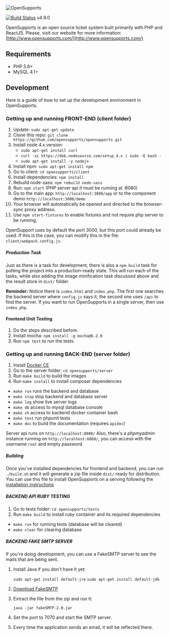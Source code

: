 ![OpenSupports](http://www.opensupports.com/logo.png)

[![Build Status](https://travis-ci.org/opensupports/opensupports.svg?branch=master)](https://travis-ci.org/opensupports/opensupports) v4.9.0

OpenSupports is an open source ticket system built primarily with PHP and ReactJS.
Please, visit our website for more information: [http://www.opensupports.com/](http://www.opensupports.com/)

## Requirements
* PHP 5.6+
* MySQL 4.1+

## Development
Here is a guide of how to set up the development environment in OpenSupports.

### Getting up and running FRONT-END (client folder)
1. Update: `sudo apt-get update`
2. Clone this repo: `git clone https://github.com/opensupports/opensupports.git`
3. Install node 4.x version:
    - `sudo apt-get install curl`
    - `curl -sL https://deb.nodesource.com/setup_4.x | sudo -E bash -`
    - `sudo apt-get install -y nodejs`
4. Install npm: `sudo apt-get install npm`
5. Go to client: `cd opensupports/client`
6. Install dependencies: `npm install`
7. Rebuild node-sass: `npm rebuild node-sass`
8. Run: `npm start` (PHP server api it must be running at :8080)
10. Go to the main app: `http://localhost:3000/app` or to the component demo `http://localhost:3000/demo`
11. Your browser will automatically be opened and directed to the browser-sync proxy address.
12. Use `npm start-fixtures` to enable fixtures and not require php server to be running.

OpenSupport uses by default the port 3000, but this port could already be used. If this is the case, you can modify this in the file: `client/webpack.config.js`.

##### Production Task

Just as there is a task for development, there is also a `npm build` task for putting the project into a production-ready state. This will run each of the tasks, while also adding the image minification task discussed above and the result store in `dist/` folder.

**Reminder:** Notice there is `index.html` and `index.php`. The first one searches the backend server where `config.js` says it, the second one uses `/api` to find the server. If you want to run OpenSupports in a single server, then use `index.php`.

#### Frontend Unit Testing
1. Do the steps described before.
2. Install mocha: `npm install -g mocha@6.2.0`
3. Run `npm test` to run the tests.

### Getting up and running BACK-END (server folder)
1. Install [Docker CE](https://docs.docker.com/install/)
2. Go to the server folder: `cd opensupports/server`
3. Run `make build` to build the images
4. Run `make install` to install composer dependencies

- `make run` runs the backend and database
- `make stop` stop backend and database server
- `make log` show live server logs
- `make db` access to mysql database console
- `make sh` access to backend docker container bash
- `make test` run phpunit tests
- `make doc` to build the documentation (requires `apidoc`)

Server api runs on `http://localhost:8080/`
Also, there's a *phpmyadmin* instance running on `http://localhost:6060/`,
you can access with the username `root` and empty password

##### Building
Once you've installed dependencies for frontend and backend, you can run `./build.sh` and it will generate a zip file inside `dist/` ready for distribution. You can use this file to install OpenSupports on a serving following the [installation instructions](https://github.com/opensupports/opensupports/wiki/Installation)

##### BACKEND API RUBY TESTING

1. Go to tests folder: `cd opensupports/tests`
2. Run `make build` to install ruby container and its required dependencies

- `make run` for running tests (database will be cleared)
- `make clear` for clearing database

##### BACKEND FAKE SMTP SERVER
If you're doing development, you can use a FakeSMTP server to see the mails that are being sent.

1. Install Java if you don't have it yet:

     `sudo apt-get install default-jre`
     `sudo apt-get install default-jdk`

2. [Download FakeSMTP](https://nilhcem.github.io/FakeSMTP/download.html)

3. Extract the file from the zip and run it:

    `java -jar fakeSMTP-2.0.jar`

4. Set the port to 7070 and start the SMTP server.

5. Every time the application sends an email, it will be reflected there.
